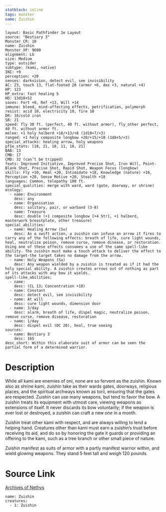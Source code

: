 ```yaml
---
statblock: inline
tags: monster
name: Zuishin
---
```

```statblock
layout: Basic Pathfinder 1e Layout
source: "Bestiary 3"
Monster_CR: 10
name: Zuishin
Monster_XP: 9600
alignment: LG
size: Medium
type: outsider
subtype: (kami, native)
INI: +9
perception: +20
senses: darkvision, detect evil, see invisibility
AC: 23, touch 13, flat-footed 20 (armor +6, dex +3, natural +4)
HP: 123
HP_extra: fast healing 5
HD: 13d10+52
saves: Fort +8, Ref +13, Will +14
immune: bleed, mind-affecting effects, petrification, polymorph
resist: acid 10, electricity 10, fire 10
DR: 10/cold iron
SR: 21
speed: fly 30 ft. (perfect, 40 ft. without armor), fly_other perfect, 40 ft. without armor ft.
melee: +1 holy halberd +18/+13/+8 (1d10+7/×3)
ranged: +1 holy composite longbow +20/+15/+10 (1d8+5/×3)
special_attacks: healing arrow, holy weapons
pf1e_stats: [18, 21, 18, 11, 18, 21]
BAB: 13
CMB: 17
CMD: 32 (can’t be tripped)
feats: Improved Initiative, Improved Precise Shot, Iron Will, Point-Blank Shot, Precise Shot, Rapid Shot, Weapon Focus (longbow)
skills: Fly +10, Heal +20, Intimidate +18, Knowledge (nature) +16, Perception +20, Sense Motive +20, Stealth +18
languages: Common, telepathy 100 ft.
special_qualities: merge with ward, ward (gate, doorway, or shrine)
ecology:
  - name: Environment
    desc: any
  - name: Organisation
    desc: solitary, pair, or warband (3-8)
  - name: Treasure
    desc: double (+1 composite longbow [+4 Str], +1 halberd, masterwork breastplate, other treasure)
special_abilities:
  - name: Healing Arrow (Su)
    desc: As a swift action, a zuishin can infuse an arrow it fires to carry any of the following effects: breath of life, cure light wounds, heal, neutralize poison, remove curse, remove disease, or restoration. Using one of these effects consumes a use of the same spell-like ability. The zuishin must make a touch attack to deliver the effect to the target-the target takes no damage from the arrow.
  - name: Holy Weapons (Su)
    desc: Any weapon wielded by a zuishin is treated as if it had the holy special ability. A zuishin creates arrows out of nothing as part of its attacks with any bow it wields.
spell-like_abilities:
  - name:
    desc: (CL 13; Concentration +18)
  - name: Constant
    desc: detect evil, see invisibility
  - name: At will
    desc: cure light wounds, dimension door
  - name: 3/day
    desc: alarm, breath of life, dispel magic, neutralize poison, remove curse, remove disease, restoration
  - name: 1/day
    desc: dispel evil (DC 20), heal, true seeing
sources:
  - name: Bestiary 3
    desc: 165
desc_short: Within this elaborate suit of armor can be seen the partial form of a determined warrior.
```
# Description
While all kami are enemies of oni, none are so fervent as the zuishin. Known also as shrine kami, zuishin take as their wards gates, doorways, religious places, and the spiritual archways known as torii, ensuring that the gates are respected. Zuishin can use many weapons, but tend to favor the bow. A zuishin treats its equipment with utmost care, viewing weapons as extensions of itself. It never discards its bow voluntarily; if the weapon is ever lost or destroyed, a zuishin can craft a new one in a month.

Zuishin treat other kami with respect, and are always willing to lend a helping hand. Creatures other than kami must earn a zuishin’s trust before receiving its aid, and do so by honoring the gate it guards or providing an offering to the kami, such as a tree branch or other small piece of nature.

Zuishin manifest as suits of armor with a partly manifest warrior within, and wield glowing weapons. They stand 5 feet tall and weigh 120 pounds.
# Source Link
[Archives of Nethys](https://aonprd.com/MonsterDisplay.aspx?ItemName=Zuishin)
```encounter-table
name: Zuishin
creatures:
  - 1: Zuishin
```
